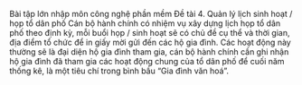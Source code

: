 Bài tập lớn nhập môn công nghệ phần mềm
Đề tài
4. Quản lý lịch sinh hoạt / họp tổ dân phố
Cán bộ hành chính có nhiệm vụ xây dựng lịch họp tổ dân phố theo định kỳ, mỗi buổi
họp / sinh hoạt sẽ có chủ đề cụ thể và thời gian, địa điểm tổ chức để in giấy mời
gửi đến các hộ gia đình. Các hoạt động này thường sẽ là đại diện hộ gia đình tham
gia, cán bộ hành chính cần ghi nhận hộ gia đình đã tham gia các hoạt động chung 
của tổ dân phố để cuối năm thống kê, là một tiêu chí trong bình bầu “Gia đình văn
hoá”.
